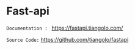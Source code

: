# Fast-api

```Documentation : ```
https://fastapi.tiangolo.com/

```Source Code:``` 
https://github.com/tiangolo/fastapi